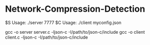 # Network-Compression-Detection

$S Usage: ./server 7777
$C Usage: ./client myconfig.json

gcc -o server server.c -ljson-c -I/path/to/json-c/include
gcc -o client client.c -ljson-c -I/path/to/json-c/include
